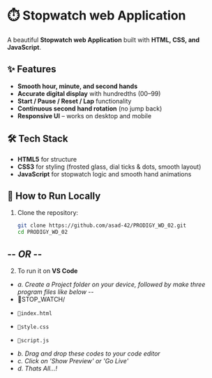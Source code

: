 # ⏱️ Stopwatch web Application

A beautiful **Stopwatch web Application** built with **HTML, CSS, and JavaScript**.  


## ✨ Features

-  **Smooth hour, minute, and second hands**
-  **Accurate digital display** with hundredths (00–99)
-  **Start / Pause / Reset / Lap** functionality
-  **Continuous second hand rotation** (no jump back)
-  **Responsive UI** – works on desktop and mobile


## 🛠️ Tech Stack

-  **HTML5** for structure
-  **CSS3** for styling (frosted glass, dial ticks & dots, smooth layout)
-  **JavaScript** for stopwatch logic and smooth hand animations


## 🚀 How to Run Locally

1. Clone the repository:
   ```bash
   git clone https://github.com/asad-42/PRODIGY_WD_02.git
   cd PRODIGY_WD_02
## -- *OR* --
2. To run it on **VS Code**
-  *a. Create a Project folder on your device, followed by make three program files like below --*
-  📂STOP_WATCH/
-     📄index.html
-     📄style.css
-     📄script.js
-  *b. Drag and drop these codes to your code editor*
-  *c. Click on 'Show Preview' or 'Go Live'*
-  *d. Thats All...!*
